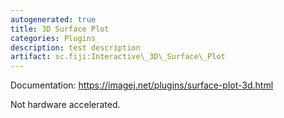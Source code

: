 ```yaml
---
autogenerated: true
title: 3D Surface Plot
categories: Plugins
description: test description
artifact: sc.fiji:Interactive\_3D\_Surface\_Plot
---
```


 Documentation: https://imagej.net/plugins/surface-plot-3d.html

Not hardware accelerated.


